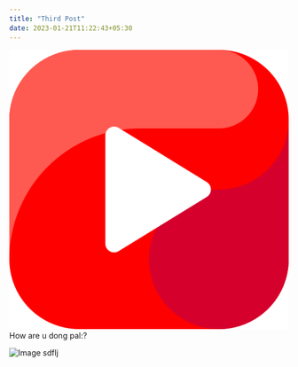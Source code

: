 ```yaml
---
title: "Third Post"
date: 2023-01-21T11:22:43+05:30
---
```


![Image](/static/img/youtube.png)
How are u dong pal:?

![Image](/static/img/oasinfioawngoiwe.​png)
sdflj

